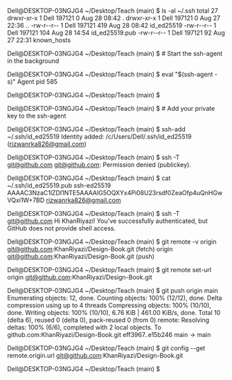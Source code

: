 Dell@DESKTOP-03NGJG4  ~/Desktop/Teach (main)
$ ls -al ~/.ssh
total 27
drwxr-xr-x 1 Dell 197121   0 Aug 28 08:42 .
drwxr-xr-x 1 Dell 197121   0 Aug 27 22:36 ..
-rw-r--r-- 1 Dell 197121 419 Aug 28 08:42 id_ed25519
-rw-r--r-- 1 Dell 197121 104 Aug 28 14:54 id_ed25519.pub
-rw-r--r-- 1 Dell 197121  92 Aug 27 22:31 known_hosts

Dell@DESKTOP-03NGJG4  ~/Desktop/Teach (main)
$ # Start the ssh-agent in the background

Dell@DESKTOP-03NGJG4  ~/Desktop/Teach (main)
$ eval "$(ssh-agent -s)"
Agent pid 585

Dell@DESKTOP-03NGJG4  ~/Desktop/Teach (main)
$

Dell@DESKTOP-03NGJG4  ~/Desktop/Teach (main)
$ # Add your private key to the ssh-agent

Dell@DESKTOP-03NGJG4  ~/Desktop/Teach (main)
$ ssh-add ~/.ssh/id_ed25519
Identity added: /c/Users/Dell/.ssh/id_ed25519 (rizwanrka826@gmail.com)

Dell@DESKTOP-03NGJG4  ~/Desktop/Teach (main)
$ ssh -T git@github.com
git@github.com: Permission denied (publickey).

Dell@DESKTOP-03NGJG4  ~/Desktop/Teach (main)
$ cat ~/.ssh/id_ed25519.pub
ssh-ed25519 AAAAC3NzaC1lZDI1NTE5AAAAIG5OQXYx4Pi08U23rsdf0ZeaOfp4uQnHGwVQxi1W+7BD rizwanrka826@gmail.com

Dell@DESKTOP-03NGJG4  ~/Desktop/Teach (main)
$ ssh -T git@github.com
Hi KhanRiyazi! You've successfully authenticated, but GitHub does not provide shell access.

Dell@DESKTOP-03NGJG4  ~/Desktop/Teach (main)
$ git remote -v
origin  git@github.com:KhanRiyazi/Design-Book.git (fetch)
origin  git@github.com:KhanRiyazi/Design-Book.git (push)

Dell@DESKTOP-03NGJG4  ~/Desktop/Teach (main)
$ git remote set-url origin  git@github.com:KhanRiyazi/Design-Book.git

Dell@DESKTOP-03NGJG4  ~/Desktop/Teach (main)
$ git push origin main
Enumerating objects: 12, done.
Counting objects: 100% (12/12), done.
Delta compression using up to 4 threads
Compressing objects: 100% (10/10), done.
Writing objects: 100% (10/10), 6.76 KiB | 461.00 KiB/s, done.
Total 10 (delta 6), reused 0 (delta 0), pack-reused 0 (from 0)
remote: Resolving deltas: 100% (6/6), completed with 2 local objects.
To github.com:KhanRiyazi/Design-Book.git
   eff3967..e15b246  main -> main

Dell@DESKTOP-03NGJG4  ~/Desktop/Teach (main)
$ git config --get remote.origin.url
git@github.com:KhanRiyazi/Design-Book.git

Dell@DESKTOP-03NGJG4  ~/Desktop/Teach (main)
$ 